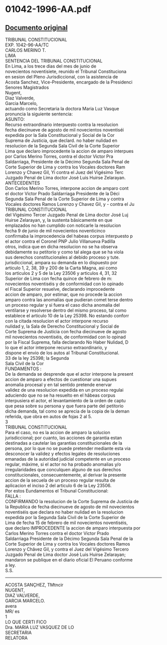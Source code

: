 
01042-1996-AA.pdf
=================
  
[Documento original](https://tc.gob.pe/jurisprudencia/1997/01042-1996-AA.pdf)  
---  
TRIBUNAL CONSTITUCIONAL  
EXP. 1042-96-AA/TC  
CARLOS MERINO T.  
LIMA  
SENTENCIA DEL TRIBUNAL CONSTITUCIONAL  
En Lima, a los trece dias del mes de junio de  
novecientos noventisiete, reunido el Tribunal Constituciona  
en sesion del Pleno Jurisdiccional, con la asistencia de  
Acosta Sanchez, Vice-Presidente, encargado de la Presidenci  
Senores Magistrados  
Nugent,  
Diaz Valverde,  
Garcia Marcelo,  
actuando como Secretaria la doctora Maria Luz Vasque  
pronuncia la siguiente sentencia:  
ASUNTO:  
Recurso extraordinario interpuesto contra la resolucion  
fecha diecinueve de agosto de mil novecientos noventiséi  
expedida por la Sala Constitucional y Social de la Cor  
Suprema de Justicia, que declard. no haber nulidad en  
resolucion de la Segunda Sala Civil de la Corte Superior  
Lima que declaro improcedente la accion de amparo interpues  
por Carlos Merino Torres, contra el doctor Victor Pra  
Saldarriaga, Presidente de la Décimo Segunda Sala Penal de  
Corte Superior de Lima y contra los Vocales doctores Ram  
Lorenzo y Chavez Gil, Yi contra el Juez del Vigésimo Terc  
Juzgado Penal de Lima doctor José Luis Huirse Zelarayan.  
ANTECEDENTES  
Don Carlos Merino Torres, interpone accion de amparo cont  
el doctor Victor Prado Saldarriaga Presidente de la Déci  
Segunda Sala Penal de la Corte Superior de Lima y contra  
Vocales doctores Ramos Lorenzo y Chavez Gil, y - contra el Ju  
TRIBUNAL CONSTITUCIONAL  
del Vigésimo Tercer Juzgado Penal de Lima doctor José Luj  
Huirse Zelarayan, y, la sustenta bâsicamente en que  
emplazados no han cumplido con noticarle la resolucion  
fecha 9 de junio de mil novecientos noventicinco  
confirmaba la improcedencia del habeas corpus interpuesto p  
el actor contra el Coronel PNP Julio Villanueva Padilla  
otros, indica que en dicha resolucion no se ha observa  
debidamente su petitorio y como tal alega que se ha viola  
sus derechos constitucionales al debido proceso y tute.  
jurisdiccional, ampara su demanda en lo dispuesto por  
articulo 1, 2, 38, 39 y 200 de la Carta Magna, asi como  
los articulos 2 y 5 de la Ley 23506 y articulos 4, 31, 32  
Superior de Lima con fecha quince de febrero de m:  
novecientos noventiséis y de conformidad con lo opinado   
el Fiscal Superior resuelve, declarando improcedente  
accion de amparo, por estimar, que no procede la accion  
amparo contra las anomalias que pudieran comet terse dentro  
un proceso regular y si fuera el caso dicha anomalia del  
ventilarse y resolverse dentro del mismo proceso, tal como  
establece el articulo 10 de la Ley 25398. No estando conforr  
con la citada resolucion el actor interpone recurso  
nulidad y, la Sala de Derecho Constitucional y Social de  
Corte Suprema de Justicia con fecha diecinueve de agosto  
mil novecientos noventiséis, de conformidad con lo opinad  
por la Fiscal Suprema, falla declarando No Haber Nulidad, D  
lo que el actor interpone recurso extraordinario, y  
dispone el envio de los autos al Tribunal Constitucional.  
33 de la ley 25398; la Segunda  
Sala Civil de la Cor  
FUNDAMENTOS :  
De la demanda se desprende que el actor interpone la present  
accion de amparo a efectos de cuestionar una supues  
anomalia procesal y en tal sentido pretende enervar  
validez de una resolucion expedida en un proceso regulai  
aduciendo que no se ha resuelto en el hâbeas corpus  
interpusiera el actor, el levantamiento de la orden de captu  
que pesa sobre su persona y que fuera parte del petitorio  
dicha demanda, tal como se aprecia de la copia de la deman  
referida, que obra en autos de fojas 2 al 5.  
3  
TRIBUNAL CONSTITUCIONAL  
Para el caso, no es la accion de amparo la solucion  
jurisdiccional; por cuanto, las acciones de garantia estan  
destinadas a cautelar las garantias constitucionales de la  
persona, por lo que no se puede pretender mediante esta via  
desconocer la validez y efectos legales de resoluciones  
emanadas de la autoridad judicial competente en un proceso  
regular, mâxime, si el actor no ha probado anomalias y/o  
irregularidades que conculquen alguno de sus derechos  
constitucionales, consecuentemente, al derivar la presente  
accion de la secuela de un proceso regular resulta de  
aplicacion el inciso 2 del articulo 6 de la Ley 23506.  
Por estos Eundamentos el Tribunal Constitucional:  
FALLA :  
CONFIRMANDO la resolucion de la Corte Suprema de Justicia de  
la Republica de fecha diecinueve de agosto de mil novecientos  
noventiséis que declara no haber nulidad en la resolucion  
expedida por la Segunda Sala Civil de la Corte Superior de  
Lima de fecha 15 de febrero de mil novecientos noventiséis,  
que declaro IMPROCEDENTE la accion de amparo interpuesta por  
Carlos Merino Torres contra el doctor Victor Prado  
Saldarriaga Presidente de la Décimo Segunda Sala Penal de la  
Corte Superior de Lima y contra los Vocales doctores Ramos  
Lorenzo y Châvez Gil, y contra el Juez del Vigésimo Tercero  
Juzgado Penal de Lima doctor José Luis Huirse Zelarayan;  
mandaron se publique en el diario oficial El Peruano conforme  
a ley.  
S.S.  
- - -  
ACOSTA SANÇHEZ, TMtncir  
NUGENT,  
DIAZ VALVERDE,  
GARCIA MARCELO.  
avera  
MR/ es  
1  
LO QUE CERTI FICO  
Dra. MARIA LUZ VASQUEZ DE LO  
SECRETARIA  
RELATORA